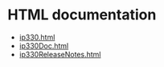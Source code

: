 # HTML documentation

* [ip330.html](http://htmlpreview.github.com/?https://github.com/epics-modules/ip330/blob/master/documentation/ip330.html)
* [ip330Doc.html](http://htmlpreview.github.com/?https://github.com/epics-modules/ip330/blob/master/documentation/ip330Doc.html)
* [ip330ReleaseNotes.html](http://htmlpreview.github.com/?https://github.com/epics-modules/ip330/blob/master/documentation/ip330ReleaseNotes.html)
